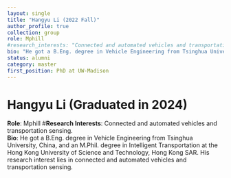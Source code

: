 ```yaml
---
layout: single
title: "Hangyu Li (2022 Fall)"
author_profile: true
collection: group
role: Mphill
#research_interests: "Connected and automated vehicles and transportation sensing"
bio: "He got a B.Eng. degree in Vehicle Engineering from Tsinghua University, China, and an M.Phil. degree in Intelligent Transportation at the Hong Kong University of Science and Technology, Hong Kong SAR. His research interest lies in connected and automated vehicles and transportation sensing."
status: alumni
category: master
first_position: PhD at UW-Madison
---
```


# Hangyu Li (Graduated in 2024)

**Role**: Mphill 
#**Research Interests**: Connected and automated vehicles and transportation sensing.  
**Bio**: He got a B.Eng. degree in Vehicle Engineering from Tsinghua University, China, and an M.Phil. degree in Intelligent Transportation at the Hong Kong University of Science and Technology, Hong Kong SAR. His research interest lies in connected and automated vehicles and transportation sensing.
